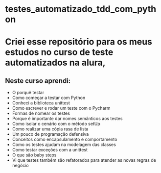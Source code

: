 # testes_automatizado_tdd_com_python
<h1>Criei esse repositório para os meus estudos no curso de teste automatizados na alura,</h1>

<h2>Neste curso aprendi:</h2>

- O porquê testar
- Como começar a testar com Python
- Conheci a biblioteca unittest
- Como escrever e rodar um teste com o Pycharm
- Formas de nomear os testes
- Porque é importante dar nomes semânticos aos testes
- Como isolar o cenário com o método setUp
- Como realizar uma cópia rasa de lista
- Um pouco de programação defensiva
- Conceitos como encapsulamento e comportamento
- Como os testes ajudam na modelagem das classes
- Como testar exceções com a unittest
- O que são baby steps
- Vi que testes também são refatorados para atender as novas regras de negócio